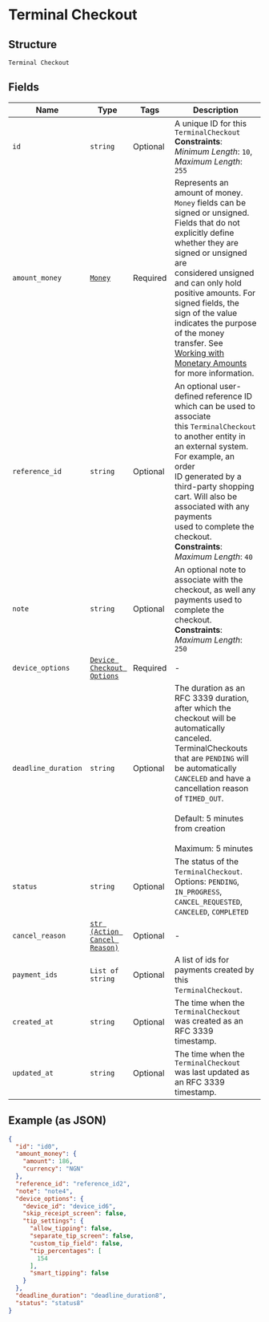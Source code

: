 
# Terminal Checkout

## Structure

`Terminal Checkout`

## Fields

| Name | Type | Tags | Description |
|  --- | --- | --- | --- |
| `id` | `string` | Optional | A unique ID for this `TerminalCheckout`<br>**Constraints**: *Minimum Length*: `10`, *Maximum Length*: `255` |
| `amount_money` | [`Money`](/doc/models/money.md) | Required | Represents an amount of money. `Money` fields can be signed or unsigned.<br>Fields that do not explicitly define whether they are signed or unsigned are<br>considered unsigned and can only hold positive amounts. For signed fields, the<br>sign of the value indicates the purpose of the money transfer. See<br>[Working with Monetary Amounts](https://developer.squareup.com/docs/build-basics/working-with-monetary-amounts)<br>for more information. |
| `reference_id` | `string` | Optional | An optional user-defined reference ID which can be used to associate<br>this `TerminalCheckout` to another entity in an external system. For example, an order<br>ID generated by a third-party shopping cart. Will also be associated with any payments<br>used to complete the checkout.<br>**Constraints**: *Maximum Length*: `40` |
| `note` | `string` | Optional | An optional note to associate with the checkout, as well any payments used to complete the checkout.<br>**Constraints**: *Maximum Length*: `250` |
| `device_options` | [`Device Checkout Options`](/doc/models/device-checkout-options.md) | Required | - |
| `deadline_duration` | `string` | Optional | The duration as an RFC 3339 duration, after which the checkout will be automatically canceled.<br>TerminalCheckouts that are `PENDING` will be automatically `CANCELED` and have a cancellation reason<br>of `TIMED_OUT`.<br><br>Default: 5 minutes from creation<br><br>Maximum: 5 minutes |
| `status` | `string` | Optional | The status of the `TerminalCheckout`.<br>Options: `PENDING`, `IN_PROGRESS`, `CANCEL_REQUESTED`, `CANCELED`, `COMPLETED` |
| `cancel_reason` | [`str (Action Cancel Reason)`](/doc/models/action-cancel-reason.md) | Optional | - |
| `payment_ids` | `List of string` | Optional | A list of ids for payments created by this `TerminalCheckout`. |
| `created_at` | `string` | Optional | The time when the `TerminalCheckout` was created as an RFC 3339 timestamp. |
| `updated_at` | `string` | Optional | The time when the `TerminalCheckout` was last updated as an RFC 3339 timestamp. |

## Example (as JSON)

```json
{
  "id": "id0",
  "amount_money": {
    "amount": 186,
    "currency": "NGN"
  },
  "reference_id": "reference_id2",
  "note": "note4",
  "device_options": {
    "device_id": "device_id6",
    "skip_receipt_screen": false,
    "tip_settings": {
      "allow_tipping": false,
      "separate_tip_screen": false,
      "custom_tip_field": false,
      "tip_percentages": [
        154
      ],
      "smart_tipping": false
    }
  },
  "deadline_duration": "deadline_duration8",
  "status": "status8"
}
```

